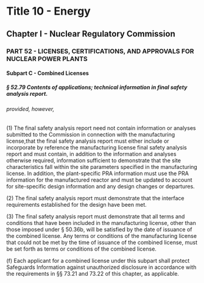 
# Title 10 - Energy
## Chapter I - Nuclear Regulatory Commission
### PART 52 - LICENSES, CERTIFICATIONS, AND APPROVALS FOR NUCLEAR POWER PLANTS
#### Subpart C - Combined Licenses
##### § 52.79 Contents of applications; technical information in final safety analysis report.
###### provided, however,

(1) The final safety analysis report need not contain information or analyses submitted to the Commission in connection with the manufacturing license,that the final safety analysis report must either include or incorporate by reference the manufacturing license final safety analysis report and must contain, in addition to the information and analyses otherwise required, information sufficient to demonstrate that the site characteristics fall within the site parameters specified in the manufacturing license. In addition, the plant-specific PRA information must use the PRA information for the manufactured reactor and must be updated to account for site-specific design information and any design changes or departures.

(2) The final safety analysis report must demonstrate that the interface requirements established for the design have been met.

(3) The final safety analysis report must demonstrate that all terms and conditions that have been included in the manufacturing license, other than those imposed under § 50.36b, will be satisfied by the date of issuance of the combined license. Any terms or conditions of the manufacturing license that could not be met by the time of issuance of the combined license, must be set forth as terms or conditions of the combined license.

(f) Each applicant for a combined license under this subpart shall protect Safeguards Information against unauthorized disclosure in accordance with the requirements in §§ 73.21 and 73.22 of this chapter, as applicable.
